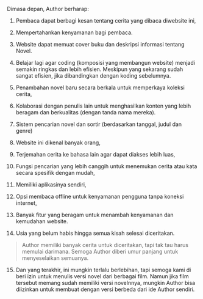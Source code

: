 Dimasa depan, Author berharap:

1. Pembaca dapat berbagi kesan tentang cerita yang dibaca diwebsite ini,

2. Mempertahankan kenyamanan bagi pembaca.

3. Website dapat memuat cover buku dan deskripsi informasi tentang Novel.

4. Belajar lagi agar coding (komposisi yang membangun website) menjadi semakin ringkas dan lebih efisien. Meskipun yang sekarang sudah sangat efisien, jika dibandingkan dengan koding sebelumnya.

5. Penambahan novel baru secara berkala untuk memperkaya koleksi cerita,

6. Kolaborasi dengan penulis lain untuk menghasilkan konten yang lebih beragam dan berkualitas (dengan tanda nama mereka).

7. Sistem pencarian novel dan sortir (berdasarkan tanggal, judul dan genre)

8. Website ini dikenal banyak orang,

9. Terjemahan cerita ke bahasa lain agar dapat diakses lebih luas,

10. Fungsi pencarian yang lebih canggih untuk menemukan cerita atau kata secara spesifik dengan mudah,

11. Memiliki aplikasinya sendiri,

12. Opsi membaca offline untuk kenyamanan pengguna tanpa koneksi internet,

13. Banyak fitur yang beragam untuk menambah kenyamanan dan kemudahan website.

14. Usia yang belum habis hingga semua kisah selesai diceritakan.


> Author memiliki banyak cerita untuk diceritakan, tapi tak tau harus memulai darimana. Semoga Author diberi umur panjang untuk menyeselaikan semuanya.

15. Dan yang terakhir, ini mungkin terlalu berlebihan, tapi semoga kami di beri izin untuk menulis versi novel dari berbagai film. Namun jika film tersebut memang sudah memiliki versi novelnnya, mungkin Author bisa diizinkan untuk membuat dengan versi berbeda dari ide Author sendiri.






